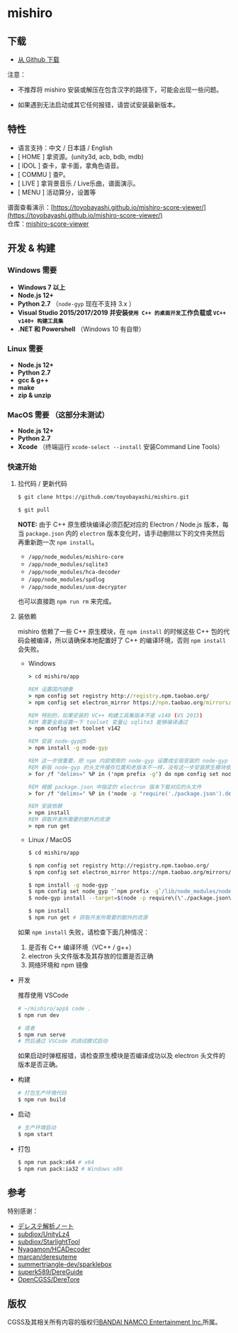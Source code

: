 # mishiro

## 下载

* [从 Github 下载](https://github.com/toyobayashi/mishiro/releases)  
<!-- * [从码云下载（中国大陆地区推荐，由于众所周知的原因 Github 上可能无法下载）](https://gitee.com/toyobayashi/mishiro/releases)   -->

注意：

* 不推荐将 mishiro 安装或解压在包含汉字的路径下，可能会出现一些问题。

* 如果遇到无法启动或其它任何报错，请尝试安装最新版本。
<!-- * 由于我没有 mac 电脑，所以很抱歉 mac 用户请参照请按照下面的步骤和[Electron分发应用](http://electronjs.org/docs/tutorial/application-distribution)自行编译打包。 -->

## 特性

* 语言支持：中文 / 日本語 / English
* [ HOME ] 拿资源。(unity3d, acb, bdb, mdb)
* [ IDOL ] 查卡，拿卡面，拿角色语音。
* [ COMMU ] 查P。
* [ LIVE ] 拿背景音乐 / Live乐曲，谱面演示。
* [ MENU ] 活动算分，设置等

谱面查看演示：[https://toyobayashi.github.io/mishiro-score-viewer/](https://toyobayashi.github.io/mishiro-score-viewer/)  
仓库：[mishiro-score-viewer](https://github.com/toyobayashi/mishiro-score-viewer)

## 开发 & 构建

### Windows 需要

* __Windows 7 以上__
* __Node.js 12+__
* __Python 2.7__ （`node-gyp` 现在不支持 3.x ）
* __Visual Studio 2015/2017/2019 并安装`使用 C++ 的桌面开发`工作负载或 `VC++ v140+ 构建工具集`__
* __.NET 和 Powershell__ （Windows 10 有自带）

### Linux 需要

* __Node.js 12+__
* __Python 2.7__
* __gcc & g++__
* __make__
* __zip & unzip__

### MacOS 需要  （这部分未测试）

* __Node.js 12+__
* __Python 2.7__
* __Xcode__ （终端运行 ```xcode-select --install``` 安装Command Line Tools）

### 快速开始

1. 拉代码 / 更新代码  

    ``` bash 
    $ git clone https://github.com/toyobayashi/mishiro.git

    $ git pull
    ```

    **NOTE:** 由于 C++ 原生模块编译必须匹配对应的 Electron / Node.js 版本，每当 `package.json` 内的 `electron` 版本变化时，请手动删除以下的文件夹然后再重新跑一次 `npm install`。

    * `/app/node_modules/mishiro-core`
    * `/app/node_modules/sqlite3`
    * `/app/node_modules/hca-decoder`
    * `/app/node_modules/spdlog`
    * `/app/node_modules/usm-decrypter`

    也可以直接跑 `npm run rm` 来完成。

2. 装依赖  

    mishiro 依赖了一些 C++ 原生模块，在 `npm install` 的时候这些 C++ 包的代码会被编译，所以请确保本地配置好了 C++ 的编译环境，否则 `npm install` 会失败。  

    * Windows

        ``` bat
        > cd mishiro/app

        REM 设置国内镜像
        > npm config set registry http://registry.npm.taobao.org/
        > npm config set electron_mirror https://npm.taobao.org/mirrors/electron/

        REM 特别的，如果安装的 VC++ 构建工具集版本不是 v140 (VS 2015)
        REM 需要全局设置一下 toolset 变量让 sqlite3 能够编译通过
        > npm config set toolset v142

        REM 安装 node-gyp@5
        > npm install -g node-gyp

        REM 这一步很重要，把 npm 内部使用的 node-gyp 设置成全局安装的 node-gyp
        REM 新版 node-gyp 的头文件缓存位置和老版本不一样，没有这一步安装原生模块依赖时可能会报找不到头文件的错
        > for /f "delims=" %P in ('npm prefix -g') do npm config set node_gyp "%P\node_modules\node-gyp\bin\node-gyp.js"

        REM 根据 package.json 中指定的 electron 版本下载对应的头文件
        > for /f "delims=" %P in ('node -p "require('./package.json').devDependencies.electron"') do node-gyp install --target=%P --dist-url=https://npm.taobao.org/mirrors/atom-shell

        REM 安装依赖
        > npm install
        REM 获取开发所需要的额外的资源
        > npm run get
        ```

    * Linux / MacOS

        ``` bash
        $ cd mishiro/app

        $ npm config set registry http://registry.npm.taobao.org/
        $ npm config set electron_mirror https://npm.taobao.org/mirrors/electron/

        $ npm install -g node-gyp
        $ npm config set node_gyp "`npm prefix -g`/lib/node_modules/node-gyp/bin/node-gyp.js"
        $ node-gyp install --target=$(node -p require\(\'./package.json\'\).devDependencies.electron) --dist-url=https://npm.taobao.org/mirrors/atom-shell

        $ npm install
        $ npm run get # 获取开发所需要的额外的资源
        ```

    如果 `npm install` 失败，请检查下面几种情况：

    1. 是否有 C++ 编译环境（VC++ / g++）
    2. electron 头文件版本及其存放的位置是否正确
    3. 网络环境和 npm 镜像

* 开发

    推荐使用 VSCode
    
    ``` bash
    # ~/mishiro/app$ code .
    $ npm run dev

    # 或者
    $ npm run serve
    # 然后通过 VSCode 的调试模式启动
    ```

    如果启动时弹框报错，请检查原生模块是否编译成功以及 electron 头文件的版本是否正确。

* 构建  

    ``` bash
    # 打包生产环境代码
    $ npm run build
    ```

* 启动  

    ``` bash
    # 生产环境启动
    $ npm start
    ```

* 打包

    ``` bash
    $ npm run pack:x64 # x64 
    $ npm run pack:ia32 # Windows x86
    ```

## 参考
特别感谢：     
* [デレステ解析ノート](https://subdiox.github.io/deresute/)
* [subdiox/UnityLz4](https://github.com/subdiox/UnityLz4)
* [subdiox/StarlightTool](https://github.com/subdiox/StarlightTool)
* [Nyagamon/HCADecoder](https://github.com/Nyagamon/HCADecoder)
* [marcan/deresuteme](https://github.com/marcan/deresuteme)
* [summertriangle-dev/sparklebox](https://github.com/summertriangle-dev/sparklebox)
* [superk589/DereGuide](https://github.com/superk589/DereGuide)
* [OpenCGSS/DereTore](https://github.com/OpenCGSS/DereTore)

## 版权
CGSS及其相关所有内容的版权归[BANDAI NAMCO Entertainment Inc.](https://bandainamcoent.co.jp/)所属。  
